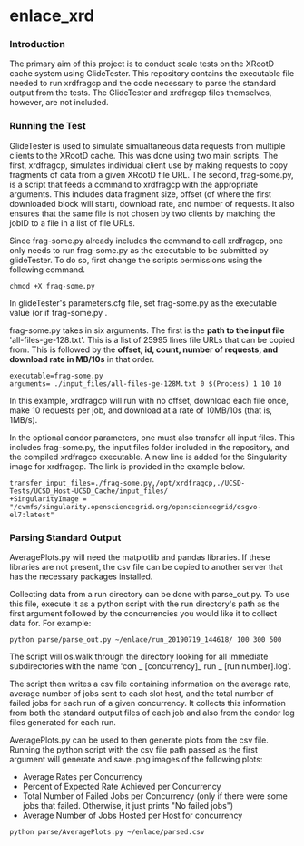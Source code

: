 # enlace_xrd

### Introduction
The primary aim of this project is to conduct scale tests on the XRootD cache system using GlideTester. This repository contains the executable file needed to run xrdfragcp and the code necessary to parse the standard output from the tests. The GlideTester and xrdfragcp files themselves, however, are not included.

### Running the Test

GlideTester is used to simulate simualtaneous data requests from multiple clients to the XRootD cache. This was done using two main scripts. The first, xrdfragcp, simulates individual client use by making requests to copy fragments of data from a given XRootD file URL. The second, frag-some.py, is a script that feeds a command to xrdfragcp with the appropriate arguments. This includes data fragment size, offset (of where the first downloaded block will start), download rate, and number of requests. It also ensures that the same file is not chosen by two clients by matching the jobID to a file in a list of file URLs.

Since frag-some.py already includes the command to call xrdfragcp, one only needs to run frag-some.py as the executable to be submitted by glideTester. To do so, first change the scripts permissions using the following command.

```
chmod +X frag-some.py
```

In glideTester's parameters.cfg file, set frag-some.py as the executable value (or if frag-some.py .

frag-some.py takes in six arguments. The first is the **path to the input file** 'all-files-ge-128.txt'. This is a list of 25995 lines file URLs that can be copied from. This is followed by the **offset, id, count, number of requests, and download rate in MB/10s** in that order.

```
executable=frag-some.py
arguments= ./input_files/all-files-ge-128M.txt 0 $(Process) 1 10 10

```
In this example, xrdfragcp will run with no offset, download each file once, make 10 requests per job, and download at a rate of 10MB/10s (that is, 1MB/s).

In the optional condor parameters, one must also transfer all input files. This includes frag-some.py, the input files folder included in the repository, and the compiled xrdfragcp executable. A new line is added for the Singularity image for xrdfragcp. The link is provided in the example below.

```
transfer_input_files=./frag-some.py,/opt/xrdfragcp,./UCSD-Tests/UCSD_Host-UCSD_Cache/input_files/
+SingularityImage = "/cvmfs/singularity.opensciencegrid.org/opensciencegrid/osgvo-el7:latest"

```


### Parsing Standard Output

AveragePlots.py will need the matplotlib and pandas libraries. If these libraries are not present, the csv file can be copied to another server that has the necessary packages installed.

Collecting data from a run directory can be done with parse_out.py. To use this file, execute it as a python script with the run directory's path as the first argument followed by the concurrencies you would like it to collect data for. For example:

```
python parse/parse_out.py ~/enlace/run_20190719_144618/ 100 300 500  
```

The script will os.walk through the directory looking for all immediate subdirectories with the name 'con _ [concurrency]_ run _ [run number].log'. 

The script then writes a csv file containing information on the average rate, average number of jobs sent to each slot host, and the total number of failed jobs for each run of a given concurrency. It collects this information from both the standard output files of each job and also from the condor log files generated for each run.

AveragePlots.py can be used to then generate plots from the csv file. Running the python script with the csv file path passed as the first argument will generate and save .png images of the following plots:

* Average Rates per Concurrency
* Percent of Expected Rate Achieved per Concurrency
* Total Number of Failed Jobs per Concurrency (only if there were some jobs that failed. Otherwise, it just prints "No failed jobs")
* Average Number of Jobs Hosted per Host for concurrency

```
python parse/AveragePlots.py ~/enlace/parsed.csv
```



